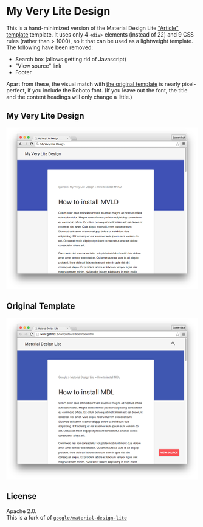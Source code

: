 # My Very Lite Design

This is a hand-minimized version of the Material Design Lite ["Article" template](http://www.getmdl.io/templates/article/index.html) template. It uses only 4 `<div>` elements (instead of 22) and 9 CSS rules (rather than > 1000), so it that can be used as a lightweight template. The following have been removed:

- Search box (allows getting rid of Javascript)
- "View source" link
- Footer

Apart from these, the visual match with [the original template](http://www.getmdl.io/templates/article/index.html) is nearly pixel-perfect, if you include the Roboto font. (If you leave out the font, the title and the content headings will only change a little.)

## My Very Lite Design

![My Very Lite Design](screenshots/mvld.png)

## Original Template

![My Very Lite Design](screenshots/article.png)

## License

Apache 2.0.  
This is a fork of of [`google/material-design-lite`](https://github.com/google/material-design-lite)